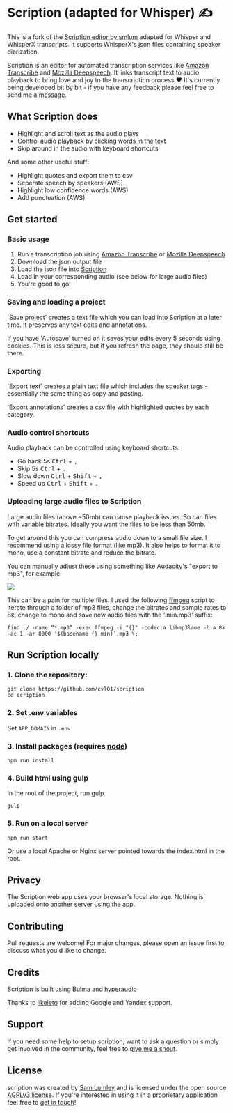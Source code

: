 # Scription (adapted for Whisper) ✍️

This is a fork of the [Scription editor by smlum](https://github.com/smlum/scription/) adapted for Whisper and WhisperX transcripts. It supports WhisperX's json files containing speaker diarization. 

Scription is an editor for automated transcription services like [Amazon Transcribe](https://aws.amazon.com/transcribe/) and [Mozilla Deepspeech](https://github.com/mozilla/DeepSpeech). It links transcript text to audio playback to bring love and joy to the transcription process ❤️ It's currently being developed bit by bit - if you have any feedback please feel free to send me a [message](mailto:smlumley@icloud.com).


## What Scription does

* Highlight and scroll text as the audio plays 
* Control audio playback by clicking words in the text
* Skip around in the audio with keyboard shortcuts

And some other useful stuff:

* Highlight quotes and export them to csv
* Seperate speech by speakers (AWS)
* Highlight low confidence words (AWS)
* Add punctuation (AWS)

## Get started

### Basic usage

1. Run a transcription job using [Amazon Transcribe](https://aws.amazon.com/transcribe/) or [Mozilla Deepspeech](https://github.com/mozilla/DeepSpeech)
2. Download the json output file
3. Load the json file into [Scription](https://smlum.github.io/scription/)
4. Load in your corresponding audio (see below for large audio files)
5. You're good to go!

### Saving and loading a project 

'Save project' creates a text file which you can load into Scription at a later time. It preserves any text edits and annotations.

If you have 'Autosave' turned on it saves your edits every 5 seconds using cookies. This is less secure, but if you refresh the page, they should still be there.

### Exporting 

'Export text' creates a plain text file which includes the speaker tags - essentially the same thing as copy and pasting. 

'Export annotations' creates a csv file with highlighted quotes by each category.

### Audio control shortcuts 

Audio playback can be controlled using keyboard shortcuts:

* Go back 5s <kbd>Ctrl</kbd> + <kbd>,</kbd>
* Skip 5s <kbd>Ctrl</kbd> + <kbd>.</kbd>
* Slow down <kbd>Ctrl</kbd> + <kbd>Shift</kbd> + <kbd>,</kbd>
* Speed up <kbd>Ctrl</kbd> + <kbd>Shift</kbd> + <kbd>.</kbd>

### Uploading large audio files to Scription 

Large audio files (above ~50mb) can cause playback issues. So can files with variable bitrates. Ideally you want the files to be less than 50mb.

To get around this you can compress audio down to a small file size. I recommend using a lossy file format (like mp3). It also helps to format it to mono, use a constant bitrate and reduce the bitrate. 

You can manually adjust these using something like [Audacity's](https://www.audacityteam.org/) "export to mp3", for example:

<img src="images/audacity.png">

This can be a pain for multiple files. I used the following [ffmpeg](https://ffmpeg.org/) script to iterate through a folder of mp3 files, change the bitrates and sample rates to 8k, change to mono and save new audio files with the '.min.mp3' suffix:

`
find ./ -name “*.mp3” -exec ffmpeg -i "{}" -codec:a libmp3lame -b:a 8k -ac 1 -ar 8000 '$(basename {} min)’.mp3 \;
`


## Run Scription locally

### 1. Clone the repository:
```
git clone https://github.com/cvl01/scription
cd scription
```

### 2. Set .env variables
   
Set `APP_DOMAIN` in `.env`

### 3. Install packages (requires [node](https://nodejs.org/en/download/))
```
npm run install
```

### 4. Build html using gulp

In the root of the project, run gulp. 
```
gulp
```

### 5. Run on a local server
```
npm run start
```

Or use a local Apache or Nginx server pointed towards the index.html in the root. 

## Privacy 

The Scription web app uses your browser's local storage. Nothing is uploaded onto another server using the app. 

## Contributing

Pull requests are welcome! For major changes, please open an issue first to discuss what you'd like to change.

## Credits

Scription is built using [Bulma](https://bulma.io/) and [hyperaudio](https://github.com/hyperaudio)

Thanks to [likeleto](https://github.com/likeleto) for adding Google and Yandex support.

## Support

If you need some help to setup scription, want to ask a question or simply get involved in the community, feel free to [give me a shout](https://samlumley.page).

## License

scription was created by [Sam Lumley](https://samlumley.page) and is licensed under the open source [AGPLv3 license](https://github.com/smlum/scription/blob/master/LICENSE). If you're interested in using it in a proprietary application feel free to [get in touch](https://samlumley.page)!

